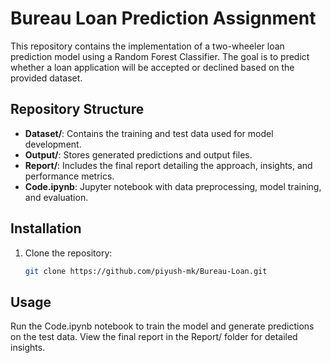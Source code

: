 # Bureau Loan Prediction Assignment

This repository contains the implementation of a two-wheeler loan prediction model using a Random Forest Classifier. The goal is to predict whether a loan application will be accepted or declined based on the provided dataset.

## Repository Structure
- **Dataset/**: Contains the training and test data used for model development.
- **Output/**: Stores generated predictions and output files.
- **Report/**: Includes the final report detailing the approach, insights, and performance metrics.
- **Code.ipynb**: Jupyter notebook with data preprocessing, model training, and evaluation.

## Installation
1. Clone the repository:
   ```bash
   git clone https://github.com/piyush-mk/Bureau-Loan.git
## Usage
Run the Code.ipynb notebook to train the model and generate predictions on the test data.
View the final report in the Report/ folder for detailed insights.
